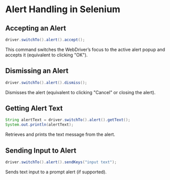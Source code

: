 # Alert Handling in Selenium

## Accepting an Alert

```java
driver.switchTo().alert().accept();
```
This command switches the WebDriver’s focus to the active alert popup and accepts it (equivalent to clicking "OK").

## Dismissing an Alert

```java
driver.switchTo().alert().dismiss();
```
Dismisses the alert (equivalent to clicking "Cancel" or closing the alert).

## Getting Alert Text

```java
String alertText = driver.switchTo().alert().getText();
System.out.println(alertText);
```
Retrieves and prints the text message from the alert.

## Sending Input to Alert

```java
driver.switchTo().alert().sendKeys("input text");
```
Sends text input to a prompt alert (if supported).

